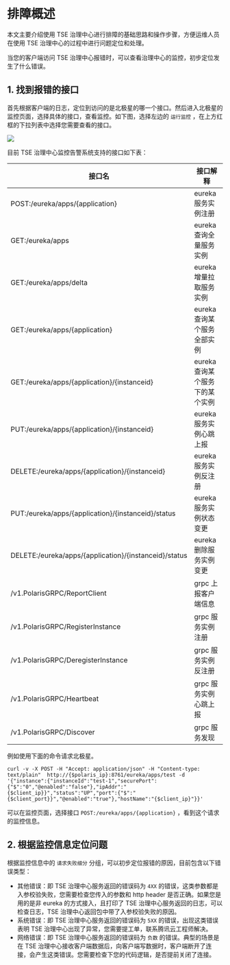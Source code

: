 # 排障概述
本文主要介绍使用 TSE 治理中心进行排障的基础思路和操作步骤，方便运维人员在使用 TSE 治理中心的过程中进行问题定位和处理。

当您的客户端访问 TSE 治理中心报错时，可以查看治理中心的监控，初步定位发生了什么错误。

## 1. 找到报错的接口

首先根据客户端的日志，定位到访问的是北极星的哪一个接口。然后进入北极星的监控页面，选择具体的接口，查看监控。如下图，选择左边的 `运行监控` ，在上方红框的下拉列表中选择您需要查看的接口。

![](https://qcloudimg.tencent-cloud.cn/raw/92c30926efbc1183ce4e3a4fcd87db81.png)

目前 TSE 治理中心监控告警系统支持的接口如下表：

| 接口名                                 | 接口解释              |
| ------------------------------------- | -------------------- | 
| POST:/eureka/apps/{application}       | eureka 服务实例注册       |
| GET:/eureka/apps       | eureka 查询全量服务实例       |
| GET:/eureka/apps/delta       | eureka 增量拉取服务实例       |
| GET:/eureka/apps/{application}       | eureka 查询某个服务全部实例       |
| GET:/eureka/apps/{application}/{instanceid} | eureka 查询某个服务下的某个实例       |
| PUT:/eureka/apps/{application}/{instanceid}  | eureka 服务实例心跳上报  |
| DELETE:/eureka/apps/{application}/{instanceid}       | eureka 服务实例反注册       |
| PUT:/eureka/apps/{application}/{instanceid}/status       | eureka 服务实例状态变更       |
| DELETE:/eureka/apps/{application}/{instanceid}/status       | eureka 删除服务实例变更       |
| /v1.PolarisGRPC/ReportClient       | grpc 上报客户端信息       |
| /v1.PolarisGRPC/RegisterInstance       | grpc 服务实例注册       |
| /v1.PolarisGRPC/DeregisterInstance       | grpc 服务实例反注册       |
| /v1.PolarisGRPC/Heartbeat       | grpc 服务实例心跳上报       |
| /v1.PolarisGRPC/Discover       | grpc 服务发现       |

例如使用下面的命令请求北极星。

```
curl -v -X POST -H "Accept: application/json" -H "Content-type: text/plain"  http://{$polaris_ip}:8761/eureka/apps/test -d '{"instance":{"instanceId":"test-1","securePort":{"$":"0","@enabled":"false"},"ipAddr":"{$client_ip}}","status":"UP","port":{"$":"{$client_port}}","@enabled":"true"},"hostName":"{$client_ip}"}}'
```

可以在监控页面，选择接口 `POST:/eureka/apps/{application}` ，看到这个请求的监控信息。

## 2. 根据监控信息定位问题

根据监控信息中的 `请求失败细分` 分组，可以初步定位报错的原因，目前包含以下错误类型：

- 其他错误：即 TSE 治理中心服务返回的错误码为 `4XX` 的错误，这类参数都是入参校验失败，您需要检查您传入的参数和 http header 是否正确。如果您是用的是非 eureka 的方式接入，且打印了 TSE 治理中心服务返回的日志，可以检查日志，TSE 治理中心返回包中带了入参校验失败的原因。
- 系统错误：即 TSE 治理中心服务返回的错误码为 `5XX` 的错误，出现这类错误表明 TSE 治理中心出现了异常，您需要提工单，联系腾讯云工程师解决。
- 网络错误：即 TSE 治理中心服务返回的错误码为 `负数` 的错误。典型的场景是在 TSE 治理中心接收客户端数据后，向客户端写数据时，客户端断开了连接，会产生这类错误。您需要检查下您的代码逻辑，是否提前关闭了连接。